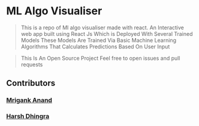 # ML Algo Visualiser
> This is a repo of Ml algo visualiser made with react.
> An Interactive web app built using React Js Which is Deployed With Several Trained Models 
  These Models Are Trained Via Basic Machine Learning Algorithms That Calculates Predictions Based On User Input

 
> This Is An Open Source Project Feel free to open issues and pull requests

## Contributors
### [Mrigank Anand](https://github.com/spiderxm)
### [Harsh Dhingra](https://github.com/Peaky-B)
